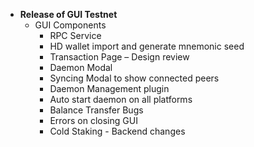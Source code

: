 - **Release of GUI Testnet**
    + GUI Components
        * RPC Service
        * HD wallet import and generate mnemonic seed
        * Transaction Page &ndash; Design review
        * Daemon Modal
        * Syncing Modal to show connected peers
        * Daemon Management plugin
        * Auto start daemon on all platforms
        * Balance Transfer Bugs
        * Errors on closing GUI
        * Cold Staking - Backend changes
